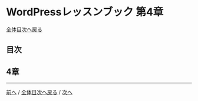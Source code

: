 # WordPressレッスンブック 第4章
[全体目次へ戻る](index.html)
## 目次

## 4章

***

[前へ](c3.html) /
[全体目次へ戻る](index.html) /
[次へ](c5.html)
